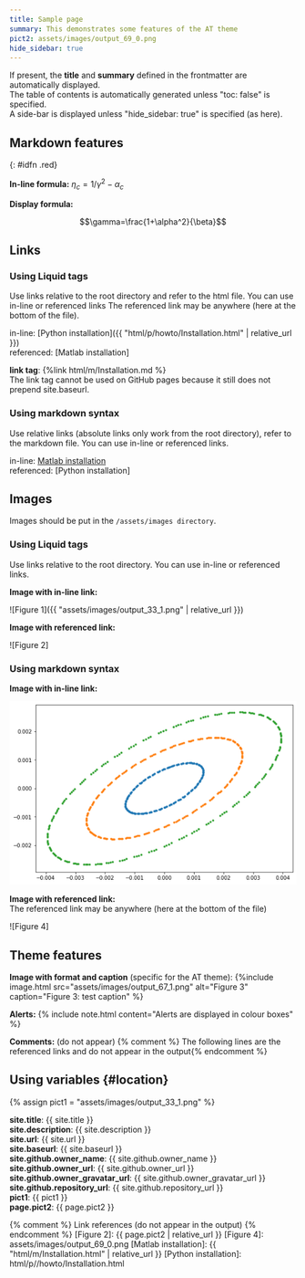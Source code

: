 ```yaml
---
title: Sample page
summary: This demonstrates some features of the AT theme
pict2: assets/images/output_69_0.png
hide_sidebar: true
---
```

If present, the **title** and **summary** defined in the frontmatter are automatically
displayed.\
The table of contents is automatically generated unless "toc: false" is specified.\
A side-bar is displayed unless "hide_sidebar: true" is specified (as here).

## Markdown features
{: #idfn .red}

**In-line formula:** $\eta_c = 1/\gamma^2 - \alpha_c$

**Display formula:**

$$\gamma=\frac{1+\alpha^2}{\beta}$$

## Links
### Using Liquid tags
Use links relative to the root directory and refer to the html file. You can use in-line or referenced links
The referenced link may be anywhere (here at the bottom of the file).

in-line: [Python installation]({{ "html/p/howto/Installation.html" | relative_url }})\
referenced: [Matlab installation]

**link tag**: {%link html/m/Installation.md %}\
The link tag cannot be used on GitHub pages because it still does not prepend
site.baseurl.

### Using markdown syntax
Use relative links (absolute links only work from the root directory), refer to the markdown file.
You can use in-line or referenced links.

in-line: [Matlab installation](html/m/Installation.md)\
referenced: [Python installation]

## Images
Images should be put in the `/assets/images directory`.
### Using Liquid tags
Use links relative to the root directory. You can use in-line or referenced links.

**Image with in-line link:**

![Figure 1]({{ "assets/images/output_33_1.png" | relative_url }})

**Image with referenced link:**

![Figure 2]

### Using markdown syntax

**Image with in-line link:**

![Figure 3](assets/images/output_33_1.png)

**Image with referenced link:**\
The referenced link may be anywhere (here at the bottom of the file)

![Figure 4]

## Theme features

**Image with format and caption** (specific for the AT theme):
{%include image.html src="assets/images/output_67_1.png"
alt="Figure 3" caption="Figure 3: test caption" %}

**Alerts:**
{% include note.html content="Alerts are displayed in colour boxes" %}

**Comments:** (do not appear)
{% comment %} The following lines are the referenced links
and do not appear in the output{% endcomment %}

## Using variables {#location}

{% assign pict1 = "assets/images/output_33_1.png" %}

**site.title**: {{ site.title }}\
**site.description**: {{ site.description }}\
**site.url**: {{ site.url }}\
**site.baseurl**: {{ site.baseurl }}\
**site.github.owner_name**: {{ site.github.owner_name }}\
**site.github.owner_url**: {{ site.github.owner_url }}\
**site.github.owner_gravatar_url**: {{ site.github.owner_gravatar_url }}\
**site.github.repository_url**: {{ site.github.repository_url }}\
**pict1**: {{ pict1 }}\
**page.pict2**: {{ page.pict2 }}

{% comment %} Link references (do not appear in the output) {% endcomment %}
[Figure 2]: {{ page.pict2 | relative_url }}
[Figure 4]: assets/images/output_69_0.png
[Matlab installation]: {{ "html/m/Installation.html" | relative_url }}
[Python installation]: html/p//howto/Installation.html
